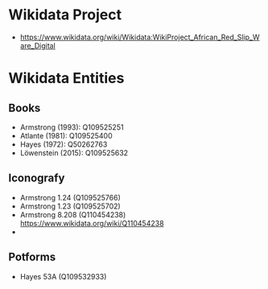 # Wikidata Project

* https://www.wikidata.org/wiki/Wikidata:WikiProject_African_Red_Slip_Ware_Digital

# Wikidata Entities

## Books

-   Armstrong (1993): Q109525251
-   Atlante (1981): Q109525400
-   Hayes (1972): Q50262763
-   Löwenstein (2015): Q109525632

## Iconografy

-   Armstrong 1.24 (Q109525766)
-   Armstrong 1.23 (Q109525702)
-   Armstrong 8.208 (Q110454238) https://www.wikidata.org/wiki/Q110454238
-   

## Potforms

-   Hayes 53A (Q109532933)
